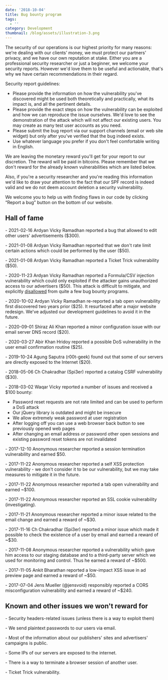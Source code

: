 ```yaml
---
date: '2018-10-04'
title: Bug bounty program
tags:
  - ''
category: Development
thumbnail: /blog/assets/illustration-3.png
---
```

The security of our operations is our highest priority for many reasons: we're dealing with our clients’ money, we must protect our partners' privacy, and we have our own reputation at stake. Either you are a professional security researcher or just a beginner, we welcome your security reports. However we'd love them to be useful and actionable, that's why we have certain recommendations in their regard.

  Security report guidelines:

* Please provide the information on how the vulnerability you've discovered might be used both theoretically and practically, what its impact is, and all the pertinent details.
* Please provide the exact steps on how the vulnerability can be exploited and how we can reproduce the issue ourselves. We'd love to see the demonstration of the attack which will not affect our existing users. You may create as many test user accounts as you need.
* Please submit the bug report via our support channels (email or web site widget) but only after you've verified that the bug indeed exists.
* Use whatever language you prefer if you don't feel comfortable writing in English.

We are leaving the monetary reward you'll get for your report to our discretion. The reward will be paid in bitcoins. Please remember that we don't reward for the already known vulnerabilities which are listed below.

Also, if you're a security researcher and you're reading this information we'd like to draw your attention to the fact that our SPF record is indeed valid and we do not deem account deletion a security vulnerability.

We welcome you to help us with finding flaws in our code by clicking “Report a bug” button on the bottom of our website.

## Hall of fame

\- 2021-02-16 Ardyan Vicky Ramadhan reported a bug that allowed to edit other users' advertisements ($300).

\- 2021-01-08 Ardyan Vicky Ramadhan reported that we don't rate limit certain actions which could be performed by the user ($50).

\- 2021-01-08 Ardyan Vicky Ramadhan reported a Ticket Trick vulnerability ($50).

\- 2020-11-23 Ardyan Vicky Ramadhan reported a Formula/CSV injection vulnerability which could only exploited if the attacker gains unauthorized access to our advertisers ($50). This attack is difficult to mitigate, and explicitly [disallowed](https://owasp.org/www-community/attacks/CSV_Injection) from quite a few bug bounty programs.

\- 2020-10-02 Ardyan Vicky Ramadhan re-reported a tab open vulnerability first discovered two years prior ($25). It resurfaced after a major website redesign. We've adjusted our development guidelines to avoid it in the future.

\- 2020-09-01 Shiraz Ali Khan reported a minor configuration issue with our email server DNS record ($20).

\- 2020-03-27 Abir Khan Hridoy reported a possible DoS vulnerability in the user email confirmation routine ($25).

\- 2019-10-24 Agung Saputra (r00t-geek) found out that some of our servers are directly exposed to the Internet ($20).

\- 2018-05-06  Ch Chakradhar (Spi3er) reported a catalog CSRF vulnerability ($30).

\- 2018-03-02 Waqar Vicky reported a number of issues and received a $100 bounty:

* Password reset requests are not rate limited and can be used to perform a DoS attack
* Our jQuery library is outdated and might be insecure
* We allow extremely weak password at user registration
* After logging off you can use a web browser back button to see previously opened web pages
* After changing an email address _or_ password other open sessions and existing password reset tokens are not invalidated

\- 2017-12-10 Anonymous researcher reported a session termination vulnerability and earned $50.

\- 2017-11-22 Anonymous researcher reported a self XSS protection vulnerability - we don't consider it to be our vulnerability, but we may take measures to mitigate it in the future.

\- 2017-11-22 Anonymous researcher reported a tab open vulnerability and earned ~$100.

\- 2017-11-22 Anonymous researcher reported an SSL cookie vulnerability (investigating).

\- 2017-11-21 Anonymous researcher reported a minor issue related to the email change and earned a reward of ~$30.

\- 2017-11-16 Ch Chakradhar (Spi3er) reported a minor issue which made it possible to check the existence of a user by email and earned a reward of ~$30.

\- 2017-11-08 Anonymous researcher reported a vulnerability which gave him access to our staging database and to a third-party server which we used for monitoring and control. Thus he earned a reward of ~$500.

\- 2017-11-05 Ankit Bharathan reported a low-impact XSS issue in ad preview page and earned a reward of ~$50.

\- 2017-07-04 Jens Mueller (@jensvoid) responsibly reported a CORS misconfiguration vulnerability and earned a reward of ~$240.

## Known and other issues we won't reward for

\- Security headers-related issues (unless there is a way to exploit them)

\- We send plaintext passwords to our users via email.

\- Most of the information about our publishers' sites and advertisers' campaigns is public.

\- Some IPs of our servers are exposed to the internet.

\- There is a way to terminate a browser session of another user.

\- Ticket Trick vulnerability.
